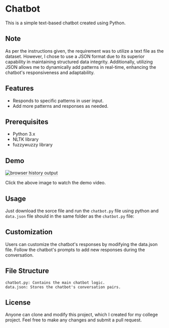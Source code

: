 # Chatbot

This is a simple text-based chatbot created using Python.

## Note
As per the instructions given, the requirement was to utilize a text file as the dataset. However, I chose to use a JSON format due to its superior capability in maintaining structured data integrity. Additionally, utilizing JSON allows me to dynamically add patterns in real-time, enhancing the chatbot's responsiveness and adaptability.
## Features

- Responds to specific patterns in user input.
- Add more patterns and responses as needed.

## Prerequisites

- Python 3.x
- NLTK library
- fuzzywuzzy library

## Demo
<img src="https://im3.ezgif.com/tmp/ezgif-3-c871768daf.gif" alt="browser history output" style="max-width:70%;box-shadow:0 2.8px 2.2px rgba(0, 0, 0, 0.12)">

Click the above image to watch the demo video.

## Usage

Just download the sorce file and run the `chatbot.py` file using python and `data.json` file should in the same folder as the `chatbot.py` file:

## Customization

Users can customize the chatbot's responses by modifying the data.json file. Follow the chatbot's prompts to add new responses during the conversation.

## File Structure

    chatbot.py: Contains the main chatbot logic.
    data.json: Stores the chatbot's conversation pairs.

## License

Anyone can clone and modify this project, which I created for my college project. Feel free to make any changes and submit a pull request.

